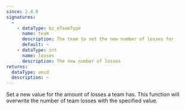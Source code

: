 ```yaml
---
since: 2.4.0
signatures:
  -
    - dataType: bz_eTeamType
      name: team
      description: The team to set the new number of losses for
      default: ~
    - dataType: int
      name: losses
      description: The new number of losses
returns:
  dataType: void
  description: ~
---
```


Set a new value for the amount of losses a team has. This function will overwrite the number of team losses with the specified value.
